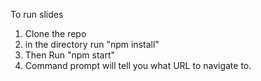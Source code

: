 To run slides 

1. Clone the repo
2. in the directory run "npm install"
3. Then Run "npm start"
4. Command prompt will tell you what URL to navigate to.
